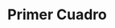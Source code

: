 ---
layout: 
title: Primer Cuadro
tipo: Editorial
categories: editorial
descripcion: Diseño editorial
imagen: primer_cuadroV
---